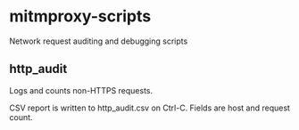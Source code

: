 mitmproxy-scripts
=================

Network request auditing and debugging scripts

http_audit
----------

Logs and counts non-HTTPS requests.

CSV report is written to http_audit.csv on Ctrl-C. Fields are host and request count.
